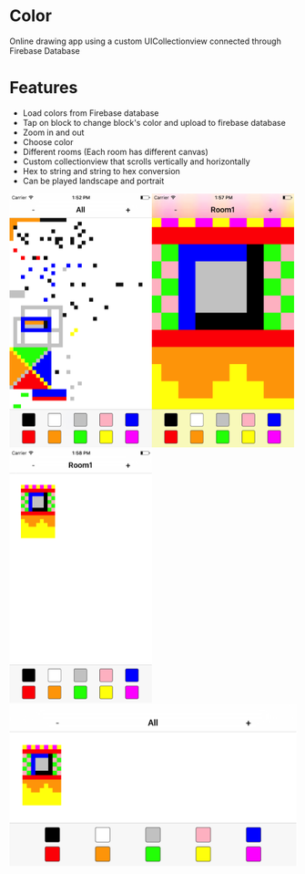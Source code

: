 # Color
Online drawing app using a custom UICollectionview connected through Firebase Database

# Features
- Load colors from Firebase database
- Tap on block to change block's color and upload to firebase database
- Zoom in and out
- Choose color
- Different rooms (Each room has different canvas)
- Custom collectionview that scrolls vertically and horizontally
- Hex to string and string to hex conversion
- Can be played landscape and portrait

<img src="https://github.com/caelandailey/Color/blob/master/Color%20preview/colorPic3.png" width=250><img src="https://github.com/caelandailey/Color/blob/master/Color%20preview/colorPic2.png" width=250>
<img src="https://github.com/caelandailey/Color/blob/master/Color%20preview/colorPic1.png" width=250>
<img src="https://github.com/caelandailey/Color/blob/master/Color%20preview/colorPic4.png" width=600>


